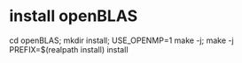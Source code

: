 # install openBLAS
cd openBLAS; mkdir install;
USE_OPENMP=1 make -j;
make -j PREFIX=$(realpath install) install